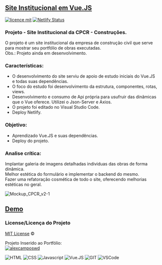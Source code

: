 ## <a href="https://cpcr-vue-ac.netlify.app/">Site Institucional em Vue.JS</a>
[![licence mit](https://img.shields.io/badge/licence-MIT-blue.svg)](https://github.com/alexcamposwd/site-vue/blob/main/LICENSE) 
[![Netlify Status](https://api.netlify.com/api/v1/badges/373a3c34-8dac-4be3-8f5a-f05b56352cd2/deploy-status)](https://app.netlify.com/sites/cpcr-vue-ac/deploys)

### Projeto - Site Institucional da CPCR - Construções.

O projeto é um site institucional da empresa de construção civil que serve para mostrar seu portfólio de obras executadas.<br />
Obs.: Projeto ainda em desenvolvimento.

### Características:

- O desenvolvimento do site serviu de apoio de estudo iniciais do Vue.JS e todas suas dependências.
- O foco do estudo foi desenvolvimento da estrutura, componentes, rotas, views.
- Desenvolvimento e consumo de Api própria para usufruir das dinâmicas que o Vue oferece. Utilizei o Json-Server e Axios.
- O projeto foi editado no Visual Studio Code.
- Deploy Netlify.

### Objetivo:

- Aprendizado Vue.JS e suas dependências.
- Deploy do projeto.

### Analise crítica:
Implantar galeria de imagens detalhadas individuas das obras de forma dinâmica.<br />
Melhor estética do formulário e implementar o backend do mesmo.<br />
Fazer uma refatoração cosmética de todo o site, oferecendo melhorias estéticas no geral.<br />

![Mockup_CPCR_v2-1](https://user-images.githubusercontent.com/81717487/177429949-b9d6e512-eae7-4f4a-9a87-cb5ea581aff9.jpg)

## [Demo](https://cpcr-vue-ac.netlify.app/)

### License/Licença do Projeto
[MIT License](./LICENSE) ©

Projeto Inserido ao Portfólio:<br/>
[![alexcamposwd]( https://img.shields.io/badge/-alexcamposwd-blue )](https://alexcamposwd.netlify.app/)

![HTML]( https://img.shields.io/badge/HTML5-E34F26?style=for-the-badge&logo=html5&logoColor=white )
![CSS](https://img.shields.io/badge/CSS3-1572B6?style=for-the-badge&logo=css3&logoColor=white )
![Javascript]( https://img.shields.io/badge/JavaScript-F7DF1E?style=for-the-badge&logo=javascript&logoColor=black) 
![Vue.JS]( https://img.shields.io/badge/Vue.js-35495E?style=for-the-badge&logo=vuedotjs&logoColor=4FC08D) 
![GIT]( https://img.shields.io/badge/Git-F05032?style=for-the-badge&logo=git&logoColor=white) 
![VSCode]( https://img.shields.io/badge/Visual_Studio_Code-0078D4?style=for-the-badge&logo=visual%20studio%20code&logoColor=white) 
